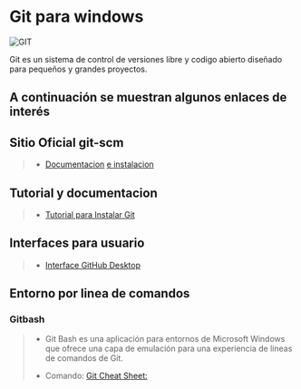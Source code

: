 #  Git para **windows**

![GIT](https://git-scm.com/images/logo@2x.png)

Git es un sistema de control de versiones libre y codigo abierto diseñado para pequeños y grandes proyectos. 

## A continuación se muestran algunos enlaces de interés
## Sitio Oficial git-scm
>- [Documentacion](https://git-scm.com/) [e instalacion](https://git-scm.com/download/win)
## Tutorial y documentacion
>- [Tutorial para Instalar Git](https://www.youtube.com/watch?v=ES2xtLyI-B8) 
## Interfaces para usuario
>- [Interface GitHub Desktop](https://desktop.github.com/)
>
## Entorno por linea de comandos
### Gitbash 
>- Git Bash es una aplicación para entornos de Microsoft Windows que ofrece una capa de emulación para una experiencia de líneas de comandos de Git.
>
>- Comando: [Git Cheat Sheet:](https://education.github.com/git-cheat-sheet-education.pdf)
>

